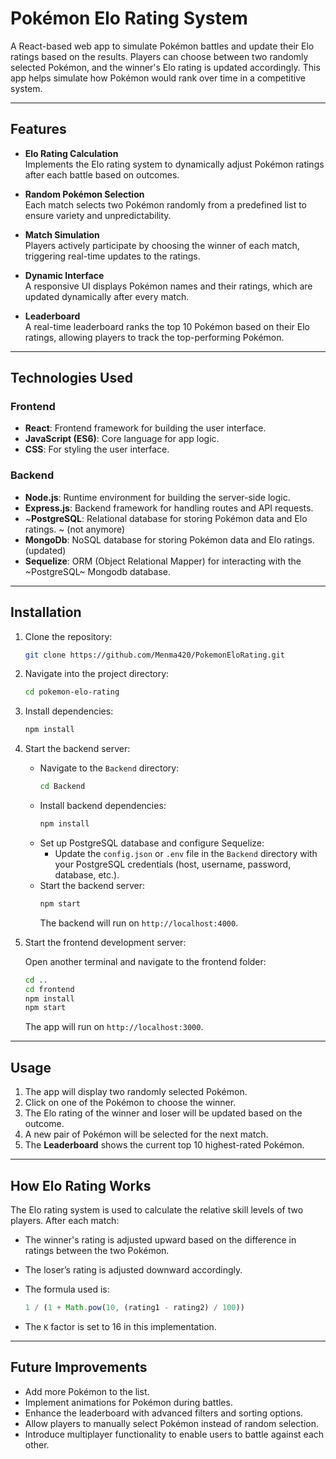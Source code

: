 # Pokémon Elo Rating System  

A React-based web app to simulate Pokémon battles and update their Elo ratings based on the results. Players can choose between two randomly selected Pokémon, and the winner's Elo rating is updated accordingly. This app helps simulate how Pokémon would rank over time in a competitive system.  

---

## Features  

- **Elo Rating Calculation**  
  Implements the Elo rating system to dynamically adjust Pokémon ratings after each battle based on outcomes.  

- **Random Pokémon Selection**  
  Each match selects two Pokémon randomly from a predefined list to ensure variety and unpredictability.  

- **Match Simulation**  
  Players actively participate by choosing the winner of each match, triggering real-time updates to the ratings.  

- **Dynamic Interface**  
  A responsive UI displays Pokémon names and their ratings, which are updated dynamically after every match.  

- **Leaderboard**  
  A real-time leaderboard ranks the top 10 Pokémon based on their Elo ratings, allowing players to track the top-performing Pokémon.  

---

## Technologies Used  

### Frontend  
- **React**: Frontend framework for building the user interface.  
- **JavaScript (ES6)**: Core language for app logic.  
- **CSS**: For styling the user interface.  

### Backend  
- **Node.js**: Runtime environment for building the server-side logic.  
- **Express.js**: Backend framework for handling routes and API requests.  
- ~**PostgreSQL**: Relational database for storing Pokémon data and Elo ratings. ~ (not anymore)
- **MongoDb**: NoSQL database for storing Pokémon data and Elo ratings. (updated)
- **Sequelize**: ORM (Object Relational Mapper) for interacting with the ~PostgreSQL~ Mongodb database.  

---

## Installation  

1. Clone the repository:  

   ```bash
   git clone https://github.com/Menma420/PokemonEloRating.git
   ```

2. Navigate into the project directory:  

   ```bash
   cd pokemon-elo-rating
   ```

3. Install dependencies:  

   ```bash
   npm install
   ```

4. Start the backend server:  

   - Navigate to the `Backend` directory:  
     ```bash
     cd Backend
     ```
   - Install backend dependencies:  
     ```bash
     npm install
     ```
   - Set up PostgreSQL database and configure Sequelize:  
     - Update the `config.json` or `.env` file in the `Backend` directory with your PostgreSQL credentials (host, username, password, database, etc.).  
   - Start the backend server:  
     ```bash
     npm start
     ```  
     The backend will run on `http://localhost:4000`.  

5. Start the frontend development server:  

   Open another terminal and navigate to the frontend folder:  
   ```bash
   cd ..
   cd frontend
   npm install
   npm start
   ```  
   The app will run on `http://localhost:3000`.  

---

## Usage  

1. The app will display two randomly selected Pokémon.  
2. Click on one of the Pokémon to choose the winner.  
3. The Elo rating of the winner and loser will be updated based on the outcome.  
4. A new pair of Pokémon will be selected for the next match.  
5. The **Leaderboard** shows the current top 10 highest-rated Pokémon.  

---

## How Elo Rating Works  

The Elo rating system is used to calculate the relative skill levels of two players. After each match:  

- The winner's rating is adjusted upward based on the difference in ratings between the two Pokémon.  
- The loser’s rating is adjusted downward accordingly.  
- The formula used is:  

   ```javascript
   1 / (1 + Math.pow(10, (rating1 - rating2) / 100))
   ```  

- The `K` factor is set to 16 in this implementation.  

---

## Future Improvements  

- Add more Pokémon to the list.  
- Implement animations for Pokémon during battles.  
- Enhance the leaderboard with advanced filters and sorting options.  
- Allow players to manually select Pokémon instead of random selection.  
- Introduce multiplayer functionality to enable users to battle against each other.  
